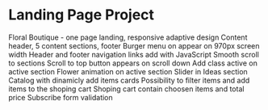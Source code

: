 # Landing Page Project

Floral Boutique - one page landing, responsive adaptive design
Content header, 5 content sections, footer
Burger menu on appear on 970px screen width
Header and footer navigation links add with JavaScript
Smooth scroll to sections
Scroll to top button appears on scroll down
Add class active on active section
Flower animation on active section
Slider in Ideas section
Catalog with dinamicly add items cards
Possibility to filter items and add items to the shoping cart
Shoping cart contain choosen items and total price
Subscribe form validation
